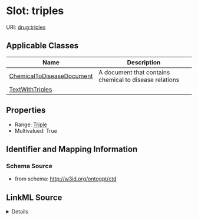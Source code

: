 # Slot: triples

URI: [drug:triples](http://w3id.org/ontogpt/drug/triples)



<!-- no inheritance hierarchy -->




## Applicable Classes

| Name | Description |
| --- | --- |
[ChemicalToDiseaseDocument](ChemicalToDiseaseDocument.md) | A document that contains chemical to disease relations
[TextWithTriples](TextWithTriples.md) | 






## Properties

* Range: [Triple](Triple.md)
* Multivalued: True








## Identifier and Mapping Information







### Schema Source


* from schema: http://w3id.org/ontogpt/ctd




## LinkML Source

<details>
```yaml
name: triples
from_schema: http://w3id.org/ontogpt/ctd
rank: 1000
multivalued: true
alias: triples
owner: TextWithTriples
domain_of:
- TextWithTriples
range: Triple
inlined: true
inlined_as_list: true

```
</details>